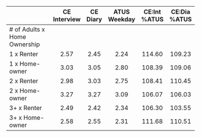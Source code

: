 
|                      | CE<br>Interview |  CE<br>Diary | ATUS<br>Weekday | CE:Int<br>%ATUS | CE:Dia<br>%ATUS |
| -------------------- | :----------: | :----------: | :----------: | :----------: | :----------: |
| # of Adults x Home Ownership |              |              |              |              |              |
| 1 x Renter           |         2.57 |         2.45 |         2.24 |       114.60 |       109.23 |
| 1 x Home-owner       |         3.03 |         3.05 |         2.80 |       108.39 |       109.06 |
| 2 x Renter           |         2.98 |         3.03 |         2.75 |       108.41 |       110.45 |
| 2 x Home-owner       |         3.27 |         3.27 |         3.09 |       106.07 |       106.03 |
| 3+ x Renter          |         2.49 |         2.42 |         2.34 |       106.30 |       103.55 |
| 3+ x Home-owner      |         2.58 |         2.55 |         2.31 |       111.68 |       110.51 |


